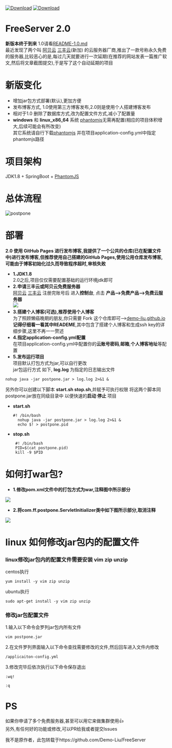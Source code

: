 
[![Download](https://img.shields.io/github/stars/Demo-Liu/FreeServer?style=social)](https://github.com/Demo-Liu/FreeServer) [![Download](https://img.shields.io/github/search/Demo-Liu/FreeServer/FreeServer)](https://github.com/Demo-Liu/FreeServer)
# FreeServer 2.0
**新版本终于到来** 1.0请看[README-1.0.md](README-1.0.md)  
最近发现了两个叫 [阿贝云](http://www.abeiyun.com/free/)  [三丰云](https://www.sanfengyun.com/)(新加) 的云服务器厂商,推出了一款号称永久免费的服务器,比较恶心的是,每过几天就要进行一次延期(在推荐的网站发表一篇推广软文,然后将文章截图提交),于是写了这个自动延期的项目 
  

# 新版变化
  - 增加jar包方式部署(默认),更加方便
  - 发布博客方式, 1.0使用第三方博客发布,2.0则是使用个人搭建博客发布
  - 相对于1.0 删除了数据库方式,改为配置文件方式,减小了配置量
  - **windows** 和 **linux_x86_64** 系统 [phantomjs](https://phantomjs.org/download.html)无需再配置(相应的项目体积增大,后续可能会有所改变)  
  其它系统请自行下载[phantomjs](https://phantomjs.org/download.html) 并在项目application-config.yml中指定phantomjs路径
# 项目架构
JDK1.8 + SpringBoot + [PhantomJS](http://phantomjs.org/download.html)  
# 总体流程
![postpone](https://github.com/Demo-Liu/MyPicture/raw/master/FreeServer%E5%BB%B6%E6%9C%9F2.0.png)
# 部署
  **2.0 使用 GitHub Pages 进行发布博客,我提供了一个公共的仓库(已在配置文件中)进行发布博客,但推荐使用自己搭建的GitHub Pages,使用公用仓库发布博客,可能由于博客初始化过久而导致程序超时,审核失败**  
  - **1.JDK1.8**  
  2.0之后,项目仅仅需要配置基础的运行环境jdk即可
  - **2.申请三丰云或阿贝云免费服务器**  
  [阿贝云](http://www.abeiyun.com/free/) [三丰云](https://www.sanfengyun.com/)
  注册完账号后 进入**控制台**, 点击 **产品-->免费产品-->免费云服务器**  
  ![](https://github.com/Demo-Liu/MyPicture/raw/master/FreeServer/%E7%94%B3%E8%AF%B7%E6%AD%A5%E9%AA%A4.png)
  - **3.搭建个人博客(可选),推荐使用个人博客**    
  为了照顾懒癌晚期的朋友,你只需要 Fork 这个仓库即可-->[demo-liu.github.io](https://github.com/Demo-Liu/demo-liu.github.io)  
  **记得仔细看一看其中READEME**,其中包含了搭建个人博客和生成ssh key的详细步骤,这里不再一一赘述
  - **4.指定application-config.yml配置**    
  在项目application-config.yml中配置你的**云账号密码**,**邮箱**,**个人博客地址**等配置
  - **5.发布运行项目**    
  项目默认打包方式为jar,可以自行更改  
  jar包运行方式 如下, **log.log** 为指定的日志输出文件
  ```
  nohup java -jar postpone.jar > log.log 2>&1 &
  ```  
  另外你可以创建以下脚本 **start.sh stop.sh**,并赋予可执行权限 将这两个脚本同postpone.jar放在同级目录中 以便快速的**启动 停止** 项目  
  - **start.sh**  
    
    ```
    #! /bin/bash
      nohup java -jar postpone.jar > log.log 2>&1 &
      echo $! > postpone.pid
    ```
     
   - **stop.sh**
     
     ```
      #! /bin/bash
      PID=$(cat postpone.pid)
      kill -9 $PID
     ```
  
    
    
    
    
# 如何打war包?
- **1.修改pom.xml文件中的打包方式为war,注释图中所示部分**  

![](https://github.com/Demo-Liu/MyPicture/raw/master/FreeServer/war1.png)  

- **2.将com.ff.postpone.ServletInitializer类中如下图所示部分,取消注释**  

![](https://github.com/Demo-Liu/MyPicture/raw/master/FreeServer/war2.png)
    
      
      
# linux 如何修改jar包内的配置文件
  ### linux修改jar包内的配置文件需要安装 **vim zip unzip**
  centos执行
  ```
  yum install -y vim zip unzip
  ```
  ubuntu执行
  ```
  sudo apt-get install -y vim zip unzip
  ```
  ### 修改jar包配置文件
  1.输入以下命令会罗列jar包内所有文件
  ```
  vim postpone.jar
  ```
  2.在文件罗列界面输入以下命令查找需要修改的文件,然后回车进入文件内修改
  ```
  /applicaiton-config.yml
  ```
  3.修改完毕后依次执行以下命令保存退出
  ```
  :wq!
  ```
  ```
  :q
  ```
  
  
# PS
如果你申请了多个免费服务器,甚至可以用它来做集群使用:+1:  
另外,有任何好的功能或修改,可以PR给我或者提交Issues  


我不是原作者，此包转载于https://github.com/Demo-Liu/FreeServer
